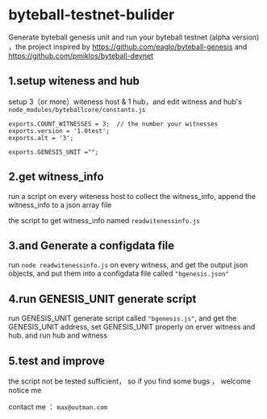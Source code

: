 # byteball-testnet-bulider
Generate byteball genesis unit  and run your byteball testnet (alpha version) ，the project inspired by https://github.com/eaglo/byteball-genesis and https://github.com/pmiklos/byteball-devnet 

## 1.setup witeness and hub
setup 3（or more）witeness host & 1 hub，and edit witness and hub's `node_modules/byteballcore/constants.js`
```
exports.COUNT_WITNESSES = 3;  // the number your witnesses
exports.version = '1.0test';
exports.alt = '3';

exports.GENESIS_UNIT ="";

```

## 2.get  witness_info 
run a script on every witeness host to collect the witness_info,  append the witness_info to a json array file

the script to get witness_info named `readwitenessinfo.js`


## 3.and Generate a configdata file

run  `node readwitenessinfo.js`  on every witness, and get the output json objects, and put them into a configdata file called `"bgenesis.json"` 

## 4.run GENESIS_UNIT generate script 
run GENESIS_UNIT generate script called `"bgenesis.js"`, and get the GENESIS_UNIT address, set GENESIS_UNIT properly on erver witness and hub. and run hub and witness

## 5.test and improve

the script not be tested sufficient， so if you find some bugs ， welcome notice me 

contact me ： `max@outman.com`
 
